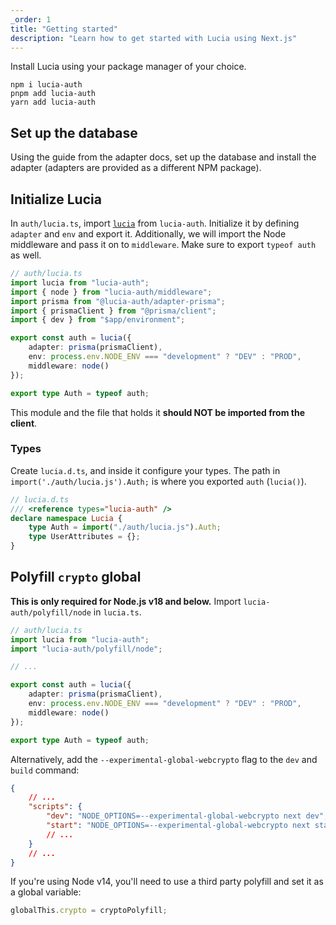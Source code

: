 ```yaml
---
_order: 1
title: "Getting started"
description: "Learn how to get started with Lucia using Next.js"
---
```


Install Lucia using your package manager of your choice.

```
npm i lucia-auth
pnpm add lucia-auth
yarn add lucia-auth
```

## Set up the database

Using the guide from the adapter docs, set up the database and install the adapter (adapters are provided as a different NPM package).

## Initialize Lucia

In `auth/lucia.ts`, import [`lucia`](/reference/lucia-auth/auth) from `lucia-auth`. Initialize it by defining `adapter` and `env` and export it. Additionally, we will import the Node middleware and pass it on to `middleware`. Make sure to export `typeof auth` as well.

```ts
// auth/lucia.ts
import lucia from "lucia-auth";
import { node } from "lucia-auth/middleware";
import prisma from "@lucia-auth/adapter-prisma";
import { prismaClient } from "@prisma/client";
import { dev } from "$app/environment";

export const auth = lucia({
	adapter: prisma(prismaClient),
	env: process.env.NODE_ENV === "development" ? "DEV" : "PROD",
	middleware: node()
});

export type Auth = typeof auth;
```

This module and the file that holds it **should NOT be imported from the client**.

### Types

Create `lucia.d.ts`, and inside it configure your types. The path in `import('./auth/lucia.js').Auth;` is where you exported `auth` (`lucia()`).

```ts
// lucia.d.ts
/// <reference types="lucia-auth" />
declare namespace Lucia {
	type Auth = import("./auth/lucia.js").Auth;
	type UserAttributes = {};
}
```

## Polyfill `crypto` global

**This is only required for Node.js v18 and below.** Import `lucia-auth/polyfill/node` in `lucia.ts`.

```ts
// auth/lucia.ts
import lucia from "lucia-auth";
import "lucia-auth/polyfill/node";

// ...

export const auth = lucia({
	adapter: prisma(prismaClient),
	env: process.env.NODE_ENV === "development" ? "DEV" : "PROD",
	middleware: node()
});

export type Auth = typeof auth;
```

Alternatively, add the `--experimental-global-webcrypto` flag to the `dev` and `build` command:

```json
{
	// ...
	"scripts": {
		"dev": "NODE_OPTIONS=--experimental-global-webcrypto next dev",
		"start": "NODE_OPTIONS=--experimental-global-webcrypto next start"
		// ...
	}
	// ...
}
```

If you're using Node v14, you'll need to use a third party polyfill and set it as a global variable:

```ts
globalThis.crypto = cryptoPolyfill;
```
